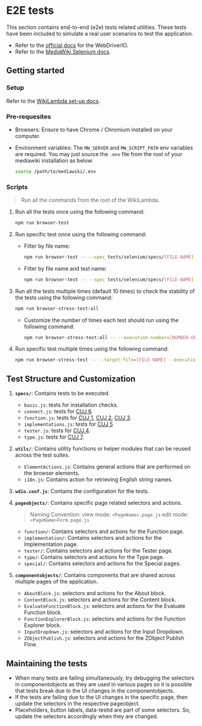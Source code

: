 # E2E tests

This section contains end-to-end (e2e) tests related utilities. These tests have been included to simulate a real user scenarios to test the application.

- Refer to the [official docs](https://webdriver.io/docs/api) for the WebDriverIO.
- Refer to the [MediaWiki Selenium docs](https://www.mediawiki.org/wiki/Selenium).

## Getting started

### Setup
Refer to the [WikiLambda set-up docs](https://www.mediawiki.org/wiki/MediaWiki-Docker/Extension/WikiLambda).

### Pre-requesites

- Browsers: Ensure to have Chrome / Chromium installed on your computer.
- Environment variables: The `MW_SERVER` and `MW_SCRIPT_PATH` env variables are required. You may just source the `.env` file from the root of your mediawiki installation as below:

    ```bash
    source /path/to/mediawiki/.env
    ```

### Scripts

> Run all the commands from the root of the WikiLambda.

1. Run all the tests once using the following command:

    ```bash
    npm run browser-test
    ```

2. Run specific test once using the following command:

    - Filter by file name:

        ```bash
        npm run browser-test -- --spec tests/selenium/specs/[FILE-NAME]
        ```

    - Filter by file name and test name:

        ```bash
        npm run browser-test -- --spec tests/selenium/specs/[FILE-NAME] --mochaOpts.grep [TEST-NAME]
        ```

3. Run all the tests multiple times (default 10 times) to check the stability of the tests using the following command:

    ```bash
    npm run browser-stress-test:all
    ```

    - Customize the number of times each test should run using the following command:

        ```bash
        npm run browser-stress-test:all -- --execution-number=[NUMBER-OF-TIMES]
        ```

4. Run specific test multiple times using the following command:

    ```bash
    npm run browser-stress-test -- --target-file=[FILE-NAME] --execution-number=[NUMBER-OF-TIMES]
    ```

## Test Structure and Customization

1. **`specs/`**: Contains tests to be executed.
    - `basic.js`: tests for installation checks.
    - `connect.js`: tests for [CUJ 6](https://phabricator.wikimedia.org/T318936).
    - `function.js`: tests for [CUJ 1](https://phabricator.wikimedia.org/T318922), [CUJ 2](https://phabricator.wikimedia.org/T318930), [CUJ 3](https://phabricator.wikimedia.org/T318933).
    - `implementations.js`: tests for [CUJ 5](https://phabricator.wikimedia.org/T318939)
    - `tester.js`: tests for [CUJ 4](https://phabricator.wikimedia.org/T318938).
    - `type.js`: tests for [CUJ 7](https://phabricator.wikimedia.org/T318943).

2. **`utils/`**: Contains utility functions or helper modules that can be reused across the test suites.
    - `ElementActions.js`: Contains general actions that are performed on the browser elements.
    - `i18n.js`: Contains action for retrieving English string names.

3. **`wdio.conf.js`**: Contains the configuration for the tests.

4. **`pageobjects/`**: Contains specific page related selectors and actions.

    > Naming Convention:
    view mode: `<PageName>.page.js`
    edit mode: `<PageName>Form.page.js`

    - `function/`: Contains selectors and actions for the Function page.
    - `implementation/`: Contains selectors and actions for the Implementation page.
    - `tester/`: Contains selectors and actions for the Tester page.
    - `type/`: Contains selectors and actions for the Type page.
    - `special/`: Contains selectors and actions for the Special pages.

5. **`componentobjects/`**: Contains components that are shared across multiple pages of the application.
    - `AboutBlock.js`: selectors and actions for the About block.
    - `ContentBlock.js`: selectors and actions for the Content block.
    - `EvaluateFunctionBlock.js`: selectors and actions for the Evaluate Function block.
    - `FunctionExplorerBlock.js`: selectors and actions for the Function Explorer block.
    - `InputDropdown.js`: selectors and actions for the Input Dropdown.
    - `ZObjectPublish.js`: selectors and actions for the ZObject Publish Flow.

## Maintaining the tests

- When many tests are failing simultaneously, try debugging the selectors in componentobjects as they are used in various pages so it is possible that tests break due to the UI changes in the componentobjects.
- If the tests are failing due to the UI changes in the specific page, then update the selectors in the respective pageobject.
- Placeholders, button labels, data-testid are part of some selectors. So, update the selectors accordingly when they are changed.